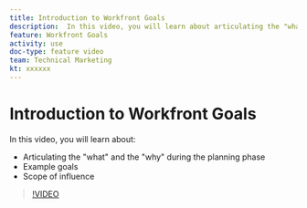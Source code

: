 ```yaml
---
title: Introduction to Workfront Goals
description:  In this video, you will learn about articulating the "what" and the "why" during the planning phase, example goals, and scope of influence.
feature: Workfront Goals
activity: use
doc-type: feature video
team: Technical Marketing
kt: xxxxxx
---
```

# Introduction to Workfront Goals

In this video, you will learn about:

* Articulating the "what" and the "why" during the planning phase
* Example goals
* Scope of influence

>[!VIDEO](https://video.tv.adobe.com/v/335183/?quality=12)